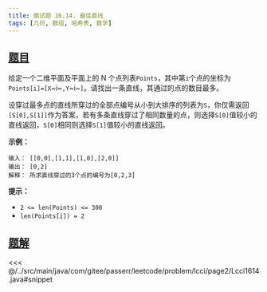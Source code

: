 ```yaml
---
title: 面试题 16.14. 最佳直线
tags: [几何, 数组, 哈希表, 数学]
---
```



## [题目](https://leetcode.cn/problems/best-line-lcci/)
给定一个二维平面及平面上的 N 个点列表`Points`，其中第`i`个点的坐标为`Points[i]=[X`~i~`,Y`~i~`]`。请找出一条直线，其通过的点的数目最多。

设穿过最多点的直线所穿过的全部点编号从小到大排序的列表为`S`，你仅需返回`[S[0],S[1]]`作为答案，若有多条直线穿过了相同数量的点，则选择`S[0]`值较小的直线返回，`S[0]`相同则选择`S[1]`值较小的直线返回。

**示例：**

```
输入： [[0,0],[1,1],[1,0],[2,0]]
输出： [0,2]
解释： 所求直线穿过的3个点的编号为[0,2,3]
```

**提示：**

* `2 <= len(Points) <= 300`
* `len(Points[i]) = 2`


## [题解](https://github.com/PasseRR/JavaLeetCode/blob/master/src/main/java/com/gitee/passerr/leetcode/problem/lcci/page2/Lcci1614.java)

<<< @/../src/main/java/com/gitee/passerr/leetcode/problem/lcci/page2/Lcci1614.java#snippet
